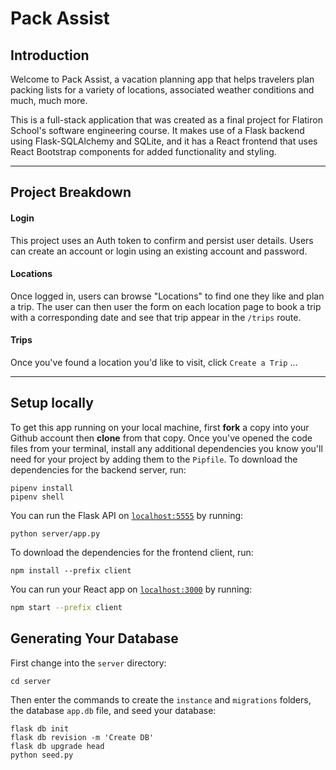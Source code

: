 # Pack Assist 

## Introduction

Welcome to Pack Assist, a vacation planning app that helps travelers plan packing lists for a variety of locations, associated weather conditions and much, much more. 

This is a full-stack application that was created as a final project for Flatiron School's software engineering course. It makes use of a Flask backend using Flask-SQLAlchemy and SQLite, and it has a React frontend that uses React Bootstrap components for added functionality and styling.

---

## Project Breakdown

#### Login

This project uses an Auth token to confirm and persist user details. Users can create an account or login using an existing account and password.

#### Locations

Once logged in, users can browse "Locations" to find one they like and plan a trip. The user can then user the form on each location page to book a trip with a corresponding date and see that trip appear in the `/trips` route.

#### Trips

Once you've found a location you'd like to visit, click `Create a Trip` ... 

---

## Setup locally

To get this app running on your local machine, first **fork** a copy into your Github account then **clone** from that copy. Once you've opened the code files from your terminal, install any additional dependencies you know you'll need for your project by adding them to the `Pipfile`. To download the dependencies for the backend server, run:

```console
pipenv install
pipenv shell
```

You can run the Flask API on [`localhost:5555`](http://localhost:5555) by running:

```console
python server/app.py
```

To download the dependencies for the frontend client, run:

```console
npm install --prefix client
```

You can run your React app on [`localhost:3000`](http://localhost:3000) by running:

```sh
npm start --prefix client
```

## Generating Your Database

First change into the `server` directory:

```console
cd server
```

Then enter the commands to create the `instance` and `migrations` folders, the database `app.db` file, and seed your database:

```
flask db init
flask db revision -m 'Create DB'
flask db upgrade head
python seed.py
```
